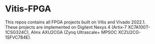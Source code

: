 # Vitis-FPGA
This repos contains all FPGA projects built on Vitis and Vivado 2022.1. These projects are implemented on Digilent Nexys 4 (Artix-7 XC7A100T-1CSG324C),  Alinx AXU2CGA (Zynq Ultrascale+ MPSOC XCZU2CG-1SFVC784E). 
